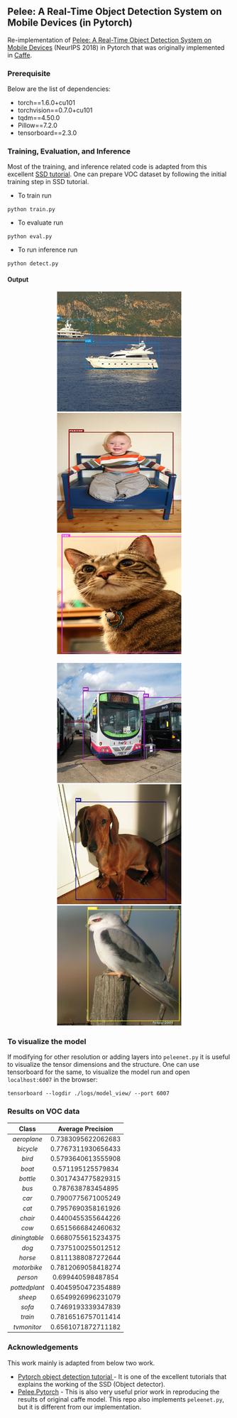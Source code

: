## Pelee: A Real-Time Object Detection System on Mobile Devices (in Pytorch)

Re-implementation of [Pelee: A Real-Time Object Detection System on Mobile Devices](https://arxiv.org/pdf/1804.06882.pdf) (NeurIPS 2018) in Pytorch that was originally implemented in [Caffe](https://github.com/Robert-JunWang/Pelee). 

### Prerequisite
Below are the list of dependencies:
- torch==1.6.0+cu101
- torchvision==0.7.0+cu101
- tqdm==4.50.0
- Pillow==7.2.0
- tensorboard==2.3.0

### Training, Evaluation, and Inference
Most of the training, and inference related code is adapted from this excellent [SSD tutorial](https://github.com/sgrvinod/a-PyTorch-Tutorial-to-Object-Detection). One can prepare VOC dataset by following the initial training step in SSD tutorial.

- To train run
```
python train.py
```
- To evaluate run
```
python eval.py
```
- To run inference run
```
python detect.py
```
#### Output
<p align="center">
<img src="./output/2007_002234_out.png" height="270" width="280" hspace="10"/><img src="./output/2007_003205_out.png" height="270" width="280" hspace="10"/> <img src="./output/2007_008575_out.png" height="270" width="280" hspace="10"/><br/><br/>
<img src="./output/2007_002024_out.png" height="270" width="280" hspace="10"/><img src="./output/2008_001479_out.png" height="270" width="280" hspace="10"/> <img src="./output/2008_001194_out.png" height="270" width="280" hspace="10"/> <p />



### To visualize the model
If modifying for other resolution or adding layers into ```peleenet.py``` it is useful to visualize the tensor dimensions and the structure. One can use tensorboard for the same, to visualize the model run and open ```localhost:6007``` in the browser:
```
tensorboard --logdir ./logs/model_view/ --port 6007
```

### Results on VOC data

|  Class | Average Precision  |
| :---: | :---: |
|  _aeroplane_  | 0.7383095622062683 |
|   _bicycle_   | 0.7767311930656433 |
|    _bird_     | 0.5793640613555908 |
|    _boat_     | 0.571195125579834  |
|   _bottle_    | 0.3017434775829315 |
|     _bus_     | 0.787638783454895  |
|     _car_     | 0.7900775671005249 |
|     _cat_     | 0.7957690358161926 |
|    _chair_    | 0.4400455355644226 |
|     _cow_     | 0.6515666842460632 |
| _diningtable_ | 0.6680755615234375 |
|     _dog_     | 0.7375100255012512 |
|    _horse_    | 0.8111388087272644 |
|  _motorbike_  | 0.7812069058418274 |
|   _person_    | 0.699440598487854  |
| _pottedplant_ | 0.4045950472354889 |
|    _sheep_    | 0.6549926996231079 |
|    _sofa_     | 0.7469193339347839 |
|    _train_    | 0.7816516757011414 |
|  _tvmonitor_  | 0.6561071872711182 |



### Acknowledgements
This work mainly is adapted from below two work.
- [Pytorch object detection tutorial ](https://github.com/sgrvinod/a-PyTorch-Tutorial-to-Object-Detection) - It is one of the excellent tutorials that explains the working of the SSD (Object detector).
- [Pelee.Pytorch](https://github.com/yxlijun/Pelee.Pytorch) - This is also very useful prior work in reproducing the results of original caffe model. This repo also implements ```peleenet.py```, but it is different from our implementation. 


